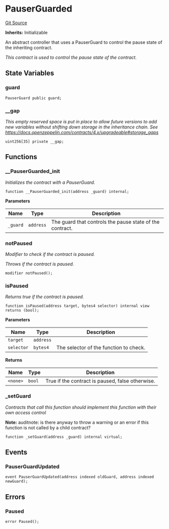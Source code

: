 # PauserGuarded
[Git Source](https://github.com/Level-Money/contracts/blob/cdcafc63c9abdb8c667176cf6dd45d63276ad690/src/v2/common/guard/PauserGuarded.sol)

**Inherits:**
Initializable

An abstract controller that uses a PauserGuard
to control the pause state of the inheriting contract.

*This contract is used to control the pause state of the contract.*


## State Variables
### guard

```solidity
PauserGuard public guard;
```


### __gap
*This empty reserved space is put in place to allow future versions to add new
variables without shifting down storage in the inheritance chain.
See https://docs.openzeppelin.com/contracts/4.x/upgradeable#storage_gaps*


```solidity
uint256[35] private __gap;
```


## Functions
### __PauserGuarded_init

*Initializes the contract with a PauserGuard.*


```solidity
function __PauserGuarded_init(address _guard) internal;
```
**Parameters**

|Name|Type|Description|
|----|----|-----------|
|`_guard`|`address`|The guard that controls the pause state of the contract.|


### notPaused

*Modifier to check if the contract is paused.*

*Throws if the contract is paused.*


```solidity
modifier notPaused();
```

### isPaused

*Returns true if the contract is paused.*


```solidity
function isPaused(address target, bytes4 selector) internal view returns (bool);
```
**Parameters**

|Name|Type|Description|
|----|----|-----------|
|`target`|`address`||
|`selector`|`bytes4`|The selector of the function to check.|

**Returns**

|Name|Type|Description|
|----|----|-----------|
|`<none>`|`bool`|True if the contract is paused, false otherwise.|


### _setGuard

*Contracts that call this function should implement this function with their own access control*

**Note:**
auditnote: is there anyway to throw a warning or an error if this function is not called by a child contract?


```solidity
function _setGuard(address _guard) internal virtual;
```

## Events
### PauserGuardUpdated

```solidity
event PauserGuardUpdated(address indexed oldGuard, address indexed newGuard);
```

## Errors
### Paused

```solidity
error Paused();
```

